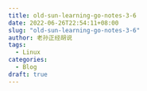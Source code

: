 ```yaml
---
title: old-sun-learning-go-notes-3-6
date: 2022-06-26T22:54:11+08:00
slug: "old-sun-learning-go-notes-3-6"
author: 老孙正经胡说
tags:
  - Linux
categories:
  - Blog
draft: true
---
```


